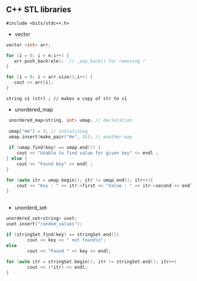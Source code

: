 ## C++ STL libraries

`#include <bits/stdc++.h>`

* vector 

```C++
vector <int> arr;

for (i = 0; i < n;i++) {
   arr.push_back(ele);  // .pop_back() for removing !
}

for (i = 0; i < arr.size();i++) {
   cout << arr[i];
}
```
` string s1 (str) ; // makes a copy of str to s1 `

* unordered_map

```C++
 unordered_map<string, int> umap; // decleration
 
 umap["He"] = 3; // intializing
 umap.insert(make_pair("He", 3)); // another way
 
 if (umap.find(key) == umap.end()) {
    cout << "Unable to find value for given key" << endl ;
} else {
    cout << "Found Key" << endl ;
} 

for (auto itr = umap.begin(); itr != umap.end(); itr++){
    cout << "Key : " << itr->first << "Value : " << itr->second << endl;
}
 
```
* unorderd_set

```C++
unordered_set<string> uset;
uset.insert("random_values");

if (stringSet.find(key) == stringSet.end())
        cout << key << " not found\n";
else
        cout << "Found " << key << endl;
        
for (auto itr = stringSet.begin(); itr != stringSet.end(); itr++)
        cout << (*itr) << endl;
}

```
